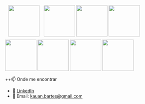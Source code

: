 <div display="flex">

  <img src="https://cdn.jsdelivr.net/gh/devicons/devicon/icons/java/java-original.svg" width="100" style="margin: 10px;"/>
  <img src="https://cdn.jsdelivr.net/gh/devicons/devicon/icons/spring/spring-original.svg" width="100"/>
  <img src="https://cdn.jsdelivr.net/gh/devicons/devicon/icons/kubernetes/kubernetes-plain.svg" width="100"/>
  <img src="https://cdn.jsdelivr.net/gh/devicons/devicon/icons/git/git-original.svg" width="100"/>

  <br/>

  <img src="https://cdn.jsdelivr.net/gh/devicons/devicon/icons/docker/docker-original.svg" width="100"/>
  <img src="https://cdn.jsdelivr.net/gh/devicons/devicon/icons/mysql/mysql-original.svg" width="100"/>
  <img src="https://cdn.jsdelivr.net/gh/devicons/devicon/icons/postgresql/postgresql-original.svg" width="100"/>
  <img src="https://cdn.jsdelivr.net/gh/devicons/devicon/icons/amazonwebservices/amazonwebservices-original-wordmark.svg" width="100"/>

  </div>


++📫 Onde me encontrar
- 💼 [LinkedIn](www.linkedin.com/in/kauan-barts)  
- 📧 Email: kauan.bartes@gmail.com
